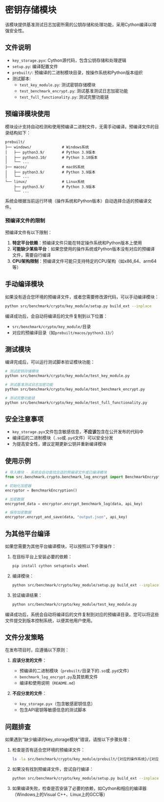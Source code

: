 # 密钥存储模块

该模块提供基准测试日志加密所需的公钥存储和处理功能，采用Cython编译以增强安全性。

## 文件说明

- `key_storage.pyx`: Cython源代码，包含公钥存储和处理逻辑
- `setup.py`: 编译配置文件
- `prebuilt/`: 预编译的二进制模块目录，按操作系统和Python版本组织
- 测试脚本:
  - `test_key_module.py`: 测试密钥存储模块
  - `test_benchmark_encrypt.py`: 测试基准测试日志加密功能
  - `test_full_functionality.py`: 测试完整功能链

## 预编译模块使用

模块设计支持自动检测和使用预编译二进制文件，无需手动编译。预编译文件的目录结构如下：

```
prebuilt/
├── windows/              # Windows系统
│   ├── python3.9/        # Python 3.9版本
│   ├── python3.10/       # Python 3.10版本
│   └── ...
├── macos/                # macOS系统
│   ├── python3.9/        # Python 3.9版本
│   └── ...
└── linux/                # Linux系统
    ├── python3.9/        # Python 3.9版本
    └── ...
```

系统会根据当前运行环境（操作系统和Python版本）自动选择合适的预编译文件。

### 预编译文件的限制

预编译文件有以下限制：

1. **特定平台依赖**：预编译文件只能在特定操作系统和Python版本上使用
2. **可能缺少某些平台**：如果您使用的操作系统或Python版本没有对应的预编译文件，需要自行编译
3. **CPU架构限制**：预编译文件可能只支持特定的CPU架构（如x86_64、arm64等）

## 手动编译模块

如果没有适合您环境的预编译文件，或者您需要修改源代码，可以手动编译模块：

```bash
python src/benchmark/crypto/key_module/setup.py build_ext --inplace
```

编译成功后，会自动将编译后的文件复制到以下位置：
- `src/benchmark/crypto/key_module/`目录
- 对应的预编译目录（如`prebuilt/macos/python3.13/`）

## 测试模块

编译完成后，可以运行测试脚本验证模块功能：

```bash
# 测试密钥存储模块
python src/benchmark/crypto/key_module/test_key_module.py

# 测试基准测试日志加密功能
python src/benchmark/crypto/key_module/test_benchmark_encrypt.py

# 测试完整功能链
python src/benchmark/crypto/key_module/test_full_functionality.py
```

## 安全注意事项

- `key_storage.pyx`文件包含敏感信息，**不应该**包含在公开发布的代码中
- 编译后的二进制模块（`.so`或`.pyd`文件）可以安全分发
- 为提高安全性，建议定期更新公钥并重新编译模块

## 使用示例

```python
# 导入模块 - 系统会自动查找合适的预编译文件或已编译模块
from src.benchmark.crypto.benchmark_log_encrypt import BenchmarkEncryption

# 初始化加密器
encryptor = BenchmarkEncryption()

# 加密数据
encrypted_data = encryptor.encrypt_benchmark_log(data, api_key)

# 保存加密数据
encryptor.encrypt_and_save(data, "output.json", api_key)
```

## 为其他平台编译

如果您需要为其他平台编译模块，可以按照以下步骤操作：

1. 在目标平台上安装必要的依赖：
   ```bash
   pip install cython setuptools wheel
   ```

2. 编译模块：
   ```bash
   python src/benchmark/crypto/key_module/setup.py build_ext --inplace
   ```

3. 验证编译结果：
   ```bash
   python src/benchmark/crypto/key_module/test_key_module.py
   ```

编译成功后，系统会自动将编译后的文件复制到对应的预编译目录。您可以将这些文件提交到版本控制系统，以便其他用户使用。

## 文件分发策略

在发布项目时，应遵循以下原则：

1. **应该分发的文件**：
   - 预编译的二进制模块（`prebuilt/`目录下的`.so`或`.pyd`文件）
   - `benchmark_log_encrypt.py`及其依赖文件
   - 编译和使用说明（`README.md`）

2. **不应分发的文件**：
   - `key_storage.pyx`（包含敏感密钥信息）
   - 包含API密钥等敏感信息的测试脚本

## 问题排查

如果遇到"缺少编译的key_storage模块"错误，请按以下步骤处理：

1. 检查是否有适合您环境的预编译文件：
   ```bash
   ls -la src/benchmark/crypto/key_module/prebuilt/{对应的操作系统}/{对应的Python版本}/
   ```

2. 如果没有找到预编译文件，尝试自行编译：
   ```bash
   python src/benchmark/crypto/key_module/setup.py build_ext --inplace
   ```

3. 如果编译失败，检查是否安装了必要的依赖，如Cython和相应的编译器（Windows上的Visual C++、Linux上的GCC等） 